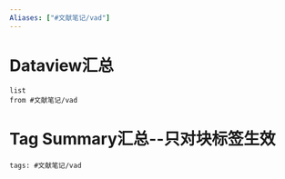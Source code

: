 ```yaml
---
Aliases: ["#文献笔记/vad"]
---
```

# Dataview汇总

```dataview
list
from #文献笔记/vad
```

# Tag Summary汇总--只对块标签生效

```add-summary
tags: #文献笔记/vad
```

